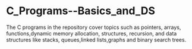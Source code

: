 # C_Programs--Basics_and_DS

The C programs in the repository cover topics such as pointers, arrays, functions,dynamic memory allocation, structures, recursion, and data structures like stacks, queues,linked lists,graphs and binary search trees.
